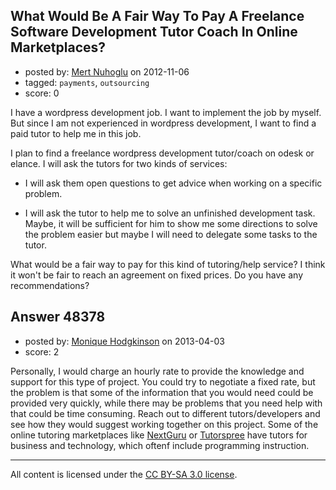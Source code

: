 ## What Would Be A Fair Way To Pay A Freelance Software Development Tutor Coach In Online Marketplaces?

- posted by: [Mert Nuhoglu](https://stackexchange.com/users/-1/6896-mert-nuhoglu) on 2012-11-06
- tagged: `payments`, `outsourcing`
- score: 0

I have a wordpress development job. I want to implement the job by myself. But since I am not experienced in wordpress development, I want to find a paid tutor to help me in this job. 

I plan to find a freelance wordpress development tutor/coach on odesk or elance. I will ask the tutors for two kinds of services:

- I will ask them open questions to get advice when working on a specific problem. 

- I will ask the tutor to help me to solve an unfinished development task. Maybe, it will be sufficient for him to show me some directions to solve the problem easier but maybe I will need to delegate some tasks to the tutor.

What would be a fair way to pay for this kind of tutoring/help service? I think it won't be fair to reach an agreement on fixed prices. Do you have any recommendations?


## Answer 48378

- posted by: [Monique Hodgkinson](https://stackexchange.com/users/-1/25747-monique-hodgkinson) on 2013-04-03
- score: 2

<p>Personally, I would charge an hourly rate to provide the knowledge and support for this type of project. You could try to negotiate a fixed rate, but the problem is that some of the information that you would need could be provided very quickly, while there may be problems that you need help with that could be time consuming. Reach out to different tutors/developers and see how they would suggest working together on this project. Some of the online tutoring marketplaces like <a href="http://www.nextguru.com" rel="nofollow">NextGuru</a> or <a href="http://tutorspree.com" rel="nofollow">Tutorspree</a> have tutors for business and technology, which oftenf include programming instruction.</p>




---

All content is licensed under the [CC BY-SA 3.0 license](https://creativecommons.org/licenses/by-sa/3.0/).
